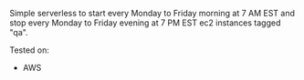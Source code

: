 Simple serverless to start every Monday to Friday morning at 7 AM EST and stop every Monday to Friday evening at 7 PM EST ec2 instances tagged "qa". 

Tested on:
 - AWS
